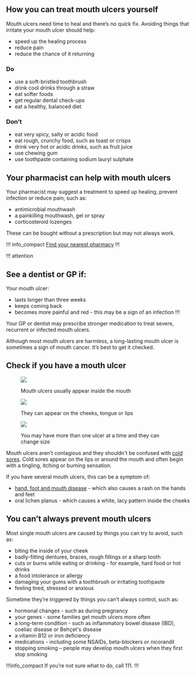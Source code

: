 ## How you can treat mouth ulcers yourself

Mouth ulcers need time to heal and there’s no quick fix. Avoiding things that irritate your mouth ulcer should help:

- speed up the healing process 
- reduce pain
- reduce the chance of it returning

<article class="panel panel--binary">
  <div class="panel__column">
    <div class="panel__content">
      <h3>Do</h3>
      <ul class="list--check">
        <li>use a soft-bristled toothbrush</li>
        <li>drink cool drinks through a straw</li>
        <li>eat softer foods</li>
        <li>get regular dental check-ups</li>
        <li>eat a healthy, balanced diet</li>
      </ul>
    </div>
  </div>
  <div class="panel__column">
    <div class="panel__content">
      <h3>Don’t</h3>
      <ul class="list--cross">
        <li>eat very spicy, salty or acidic food</li>
        <li>eat rough, crunchy food, such as toast or crisps</li>
        <li>drink very hot or acidic drinks, such as fruit juice</li>
        <li>use chewing gum</li>
        <li>use toothpaste containing sodium lauryl sulphate</li>
      </ul>
    </div>
  </div>
</article>

## Your pharmacist can help with mouth ulcers

Your pharmacist may suggest a treatment to speed up healing, prevent infection or reduce pain, such as:

- antimicrobial mouthwash 
- a painkilling mouthwash, gel or spray
- corticosteroid lozenges

These can be bought without a prescription but may not always work.

!!! info_compact
[Find your nearest pharmacy](https://beta.nhs.uk/finders/find-help)
!!!

!!! attention
  ## See a dentist or GP if:
  Your mouth ulcer:

  - lasts longer than three weeks
  - keeps coming back
  - becomes more painful and red - this may be a sign of an infection
!!!

Your GP or dentist may prescribe stronger medication to treat severe, recurrent or infected mouth ulcers.

Although most mouth ulcers are harmless, a long-lasting mouth ulcer is sometimes a sign of mouth cancer. It’s best to get it checked.

## Check if you have a mouth ulcer

<article>
  <figure class="card">
    <img src="/images/mouth-ulcers/mouth-ulcer-3.png" />
    <figcaption class="card__caption"><p>Mouth ulcers usually appear inside the mouth</p></figcaption>
  </figure>
  <figure class="card">
    <img src="/images/mouth-ulcers/mouth-ulcer-1.jpg" />
    <figcaption class="card__caption"><p>They can appear on the cheeks, tongue or lips</p></figcaption>
  </figure>
  <figure class="card">
    <img src="/images/mouth-ulcers/mouth-ulcer-2.jpg" />
    <figcaption class="card__caption"><p>You may have more than one ulcer at a time and they can change size</p></figcaption>
  </figure>
</article>

Mouth ulcers aren’t contagious and they shouldn't be confused with [cold sores](http://www.nhs.uk/Conditions/Cold-sore/Pages/Introduction.aspx). Cold sores appear on the lips or around the mouth and often begin with a tingling, itching or burning sensation.

If you have several mouth ulcers, this can be a symptom of:

- [hand, foot and mouth disease](https://beta.nhs.uk/conditions/hand-foot-and-mouth-disease) - which also causes a rash on the hands and feet
- oral lichen planus - which causes a white, lacy pattern inside the cheeks

## You can’t always prevent mouth ulcers

Most single mouth ulcers are caused by things you can try to avoid, such as:

- biting the inside of your cheek
- badly-fitting dentures, braces, rough fillings or a sharp tooth
- cuts or burns while eating or drinking - for example, hard food or hot drinks
- a food intolerance or allergy
- damaging your gums with a toothbrush or irritating toothpaste
- feeling tired, stressed or anxious

Sometime they’re triggered by things you can’t always control, such as:

- hormonal changes - such as during pregnancy
- your genes - some families get mouth ulcers more often
- a long-term condition - such as inflammatory bowel disease (IBD), coeliac disease or Behçet's disease
- a vitamin B12 or iron deficiency
- medications - including some NSAIDs, beta-blockers or nicorandil
- stopping smoking – people may develop mouth ulcers when they first stop smoking

!!!info_compact
If you’re not sure what to do, call 111.
!!!